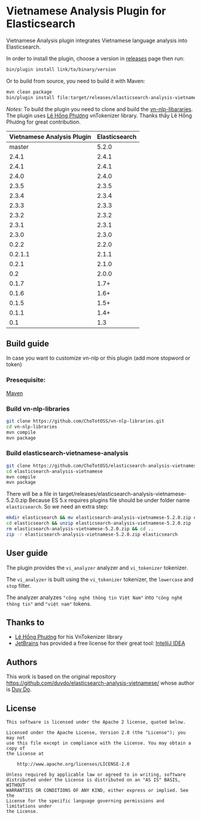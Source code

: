 Vietnamese Analysis Plugin for Elasticsearch
========================================

Vietnamese Analysis plugin integrates Vietnamese language analysis into Elasticsearch.

In order to install the plugin, choose a version in [releases](https://github.com/duydo/elasticsearch-analysis-vietnamese/releases) page then run:

```sh
bin/plugin install link/to/binary/version
```

Or to build from source, you need to build it with Maven:

```bash
mvn clean package
bin/plugin install file:target/releases/elasticsearch-analysis-vietnamese-5.2.0.zip
```

*Notes*: To build the plugin you need to clone and build the [vn-nlp-libararies](https://github.com/ChoTotOSS/vn-nlp-libraries.git). The plugin uses  [Lê Hồng Phương](http://mim.hus.vnu.edu.vn/phuonglh/) vnTokenizer library. Thanks thầy Lê Hồng Phương for great contribution.


|Vietnamese Analysis Plugin|Elasticsearch|
|---|---|
| master|5.2.0|
| 2.4.1|2.4.1|
| 2.4.1|2.4.1|
| 2.4.0|2.4.0|
| 2.3.5|2.3.5|
| 2.3.4|2.3.4|
| 2.3.3|2.3.3|
| 2.3.2|2.3.2|
| 2.3.1|2.3.1|
| 2.3.0|2.3.0|
| 0.2.2|2.2.0|
| 0.2.1.1|2.1.1|
| 0.2.1|2.1.0|
| 0.2|2.0.0|
| 0.1.7|1.7+|
| 0.1.6|1.6+|
| 0.1.5|1.5+|
| 0.1.1|1.4+|
| 0.1|1.3|

## Build guide

In case you want to customize vn-nlp or this plugin (add more stopword or token)

### Presequisite:
[Maven](http://maven.apache.org/download.cgi)

### Build vn-nlp-libraries
```bash
git clone https://github.com/ChoTotOSS/vn-nlp-libraries.git
cd vn-nlp-libraries
mvn compile
mvn package
```

### Build elasticsearch-vietnamese-analysis
```bash
git clone https://github.com/ChoTotOSS/elasticsearch-analysis-vietnamese.git
cd elasticsearch-analysis-vietnamese
mvn compile
mvn package
```
There will be a file in target/releases/elasticsearch-analysis-vietnamese-5.2.0.zip
Because ES 5.x requires plugins file should be under folder name `elasticsearch`. So we need an extra step:

``` bash
mkdir elasticsearch && mv elasticsearch-analysis-vietnamese-5.2.0.zip elasticsearch
cd elasticsearch && unzip elasticsearch-analysis-vietnamese-5.2.0.zip
rm elasticsearch-analysis-vietnamese-5.2.0.zip && cd ..
zip -r elasticsearch-analysis-vietnamese-5.2.0.zip elasticsearch
```


## User guide

The plugin provides the `vi_analyzer` analyzer and `vi_tokenizer` tokenizer.

The `vi_analyzer` is built using the `vi_tokenizer` tokenizer, the `lowercase` and `stop` filter.

 The analyzer analyzes `"công nghệ thông tin Việt Nam"` into `"công nghệ thông tin"` and `"việt nam"` tokens.

## Thanks to
- [Lê Hồng Phương](http://mim.hus.vnu.edu.vn/phuonglh/) for his VnTokenizer library
- [JetBrains](https://www.jetbrains.com) has provided a free license for their great tool: [IntelliJ IDEA](https://www.jetbrains.com/idea/)

## Authors

This work is based on the original repository https://github.com/duydo/elasticsearch-analysis-vietnamese/
whose author is [Duy Do](https://github.com/duydo/).

License
-------

    This software is licensed under the Apache 2 license, quoted below.

    Licensed under the Apache License, Version 2.0 (the "License"); you may not
    use this file except in compliance with the License. You may obtain a copy of
    the License at

        http://www.apache.org/licenses/LICENSE-2.0

    Unless required by applicable law or agreed to in writing, software
    distributed under the License is distributed on an "AS IS" BASIS, WITHOUT
    WARRANTIES OR CONDITIONS OF ANY KIND, either express or implied. See the
    License for the specific language governing permissions and limitations under
    the License.

